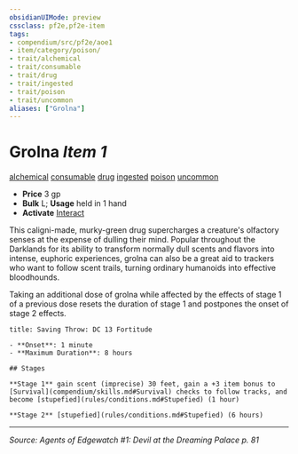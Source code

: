 ```yaml
---
obsidianUIMode: preview
cssclass: pf2e,pf2e-item
tags:
- compendium/src/pf2e/aoe1
- item/category/poison/
- trait/alchemical
- trait/consumable
- trait/drug
- trait/ingested
- trait/poison
- trait/uncommon
aliases: ["Grolna"]
---
```

# Grolna *Item 1*  
[alchemical](alchemical.md "Alchemical Item Trait")  [consumable](consumable.md "Consumable Item Trait")  [drug](drug-gmg.md "Drug Item Trait")  [ingested](ingested.md "Ingested Item Trait")  [poison](Reference/Rules/Traits/poison.md "Poison Effect Trait")  [uncommon](uncommon.md "Uncommon Rarity Trait")  

- **Price** 3 gp
- **Bulk** L; **Usage** held in 1 hand
- **Activate** [Interact](interact.md)

This caligni-made, murky-green drug supercharges a creature's olfactory senses at the expense of dulling their mind. Popular throughout the Darklands for its ability to transform normally dull scents and flavors into intense, euphoric experiences, grolna can also be a great aid to trackers who want to follow scent trails, turning ordinary humanoids into effective bloodhounds.

Taking an additional dose of grolna while affected by the effects of stage 1 of a previous dose resets the duration of stage 1 and postpones the onset of stage 2 effects.

```ad-inline-affliction
title: Saving Throw: DC 13 Fortitude

- **Onset**: 1 minute
- **Maximum Duration**: 8 hours

## Stages

**Stage 1** gain scent (imprecise) 30 feet, gain a +3 item bonus to [Survival](compendium/skills.md#Survival) checks to follow tracks, and become [stupefied](rules/conditions.md#Stupefied) (1 hour)

**Stage 2** [stupefied](rules/conditions.md#Stupefied) (6 hours)
```


---
*Source: Agents of Edgewatch #1: Devil at the Dreaming Palace p. 81*